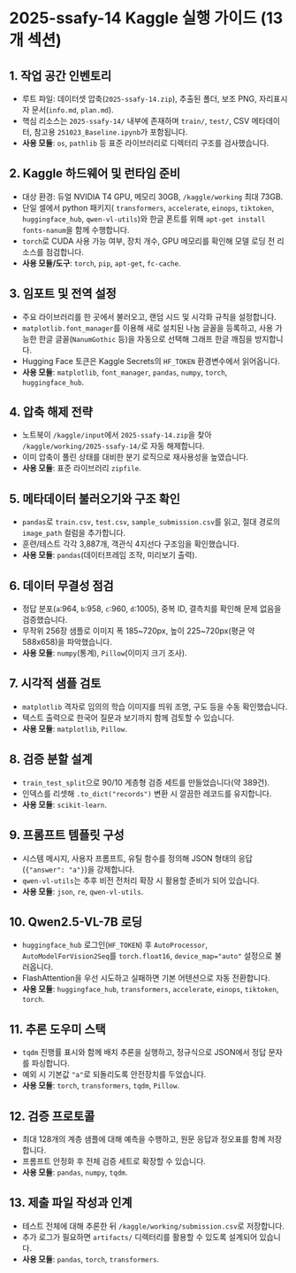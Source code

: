 ﻿# 2025-ssafy-14 Kaggle 실행 가이드 (13개 섹션)

## 1. 작업 공간 인벤토리
- 루트 파일: 데이터셋 압축(`2025-ssafy-14.zip`), 추출된 폴더, 보조 PNG, 자리표시자 문서(`info.md`, `plan.md`).
- 핵심 리소스는 `2025-ssafy-14/` 내부에 존재하며 `train/`, `test/`, CSV 메타데이터, 참고용 `251023_Baseline.ipynb`가 포함됩니다.
- **사용 모듈**: `os`, `pathlib` 등 표준 라이브러리로 디렉터리 구조를 검사했습니다.

## 2. Kaggle 하드웨어 및 런타임 준비
- 대상 환경: 듀얼 NVIDIA T4 GPU, 메모리 30GB, `/kaggle/working` 최대 73GB.
- 단일 셀에서 python 패키지( `transformers`, `accelerate`, `einops`, `tiktoken`, `huggingface_hub`, `qwen-vl-utils`)와 한글 폰트를 위해 `apt-get install fonts-nanum`을 함께 수행합니다.
- `torch`로 CUDA 사용 가능 여부, 장치 개수, GPU 메모리를 확인해 모델 로딩 전 리소스를 점검합니다.
- **사용 모듈/도구**: `torch`, `pip`, `apt-get`, `fc-cache`.

## 3. 임포트 및 전역 설정
- 주요 라이브러리를 한 곳에서 불러오고, 랜덤 시드 및 시각화 규칙을 설정합니다.
- `matplotlib.font_manager`를 이용해 새로 설치된 나눔 글꼴을 등록하고, 사용 가능한 한글 글꼴(`NanumGothic` 등)을 자동으로 선택해 그래프 한글 깨짐을 방지합니다.
- Hugging Face 토큰은 Kaggle Secrets의 `HF_TOKEN` 환경변수에서 읽어옵니다.
- **사용 모듈**: `matplotlib`, `font_manager`, `pandas`, `numpy`, `torch`, `huggingface_hub`.

## 4. 압축 해제 전략
- 노트북이 `/kaggle/input`에서 `2025-ssafy-14.zip`을 찾아 `/kaggle/working/2025-ssafy-14/`로 자동 해제합니다.
- 이미 압축이 풀린 상태를 대비한 분기 로직으로 재사용성을 높였습니다.
- **사용 모듈**: 표준 라이브러리 `zipfile`.

## 5. 메타데이터 불러오기와 구조 확인
- `pandas`로 `train.csv`, `test.csv`, `sample_submission.csv`를 읽고, 절대 경로의 `image_path` 컬럼을 추가합니다.
- 훈련/테스트 각각 3,887개, 객관식 4지선다 구조임을 확인했습니다.
- **사용 모듈**: `pandas`(데이터프레임 조작, 미리보기 출력).

## 6. 데이터 무결성 점검
- 정답 분포(`a`:964, `b`:958, `c`:960, `d`:1005), 중복 ID, 결측치를 확인해 문제 없음을 검증했습니다.
- 무작위 256장 샘플로 이미지 폭 185~720px, 높이 225~720px(평균 약 588x658)을 파악했습니다.
- **사용 모듈**: `numpy`(통계), `Pillow`(이미지 크기 조사).

## 7. 시각적 샘플 검토
- `matplotlib` 격자로 임의의 학습 이미지를 띄워 조명, 구도 등을 수동 확인했습니다.
- 텍스트 출력으로 한국어 질문과 보기까지 함께 검토할 수 있습니다.
- **사용 모듈**: `matplotlib`, `Pillow`.

## 8. 검증 분할 설계
- `train_test_split`으로 90/10 계층형 검증 세트를 만들었습니다(약 389건).
- 인덱스를 리셋해 `.to_dict("records")` 변환 시 깔끔한 레코드를 유지합니다.
- **사용 모듈**: `scikit-learn`.

## 9. 프롬프트 템플릿 구성
- 시스템 메시지, 사용자 프롬프트, 유틸 함수를 정의해 JSON 형태의 응답(`{"answer": "a"}`)을 강제합니다.
- `qwen-vl-utils`는 추후 비전 전처리 확장 시 활용할 준비가 되어 있습니다.
- **사용 모듈**: `json`, `re`, `qwen-vl-utils`.

## 10. Qwen2.5-VL-7B 로딩
- `huggingface_hub` 로그인(`HF_TOKEN`) 후 `AutoProcessor`, `AutoModelForVision2Seq`를 `torch.float16`, `device_map="auto"` 설정으로 불러옵니다.
- FlashAttention을 우선 시도하고 실패하면 기본 어텐션으로 자동 전환합니다.
- **사용 모듈**: `huggingface_hub`, `transformers`, `accelerate`, `einops`, `tiktoken`, `torch`.

## 11. 추론 도우미 스택
- `tqdm` 진행률 표시와 함께 배치 추론을 실행하고, 정규식으로 JSON에서 정답 문자를 파싱합니다.
- 예외 시 기본값 `"a"`로 되돌리도록 안전장치를 두었습니다.
- **사용 모듈**: `torch`, `transformers`, `tqdm`, `Pillow`.

## 12. 검증 프로토콜
- 최대 128개의 계층 샘플에 대해 예측을 수행하고, 원문 응답과 정오표를 함께 저장합니다.
- 프롬프트 안정화 후 전체 검증 세트로 확장할 수 있습니다.
- **사용 모듈**: `pandas`, `numpy`, `tqdm`.

## 13. 제출 파일 작성과 인계
- 테스트 전체에 대해 추론한 뒤 `/kaggle/working/submission.csv`로 저장합니다.
- 추가 로그가 필요하면 `artifacts/` 디렉터리를 활용할 수 있도록 설계되어 있습니다.
- **사용 모듈**: `pandas`, `torch`, `transformers`.
